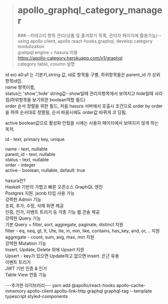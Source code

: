 ># apollo_graphql_category_manager
>###--카테고리 항목 관리(상품 및 즐겨찾기 목록, 관리자 페이지에 활용가능)--<br>
using apollo client, apollo react-hooks,graphql, develop category modulization<br>
grahpql engine = hasura 이용<br/>
https://apollo-category.herokuapp.com/v1/graphql<br/>
category table, column 설명<br/>



  id ex) a0:a1 는 기본키,string 값, id로 항목들 구별, 하위항목들은 parent_id 가 상위항목id임.<br/>
name 항목이름, <br/>
status는 'show','hide' string값- show일때 관리자항목에서 보여지고 hide일때 사라짐(하위항목들 보기위한 boolean역할 필드) <br/>
order 순서 정렬을 위한 필드, 처음 hasura 서버에서 호출시 조건으로 order by order을 하여 순서대로 정렬됨, 순서 바꿈시에도 order값 바뀌게 코
딩됨.<br/>


active boolean값으로 활성화 안됬을 시에는 사용자 페이지에서 보여지지 않게 하는 목적.<br/>

id - text, primary key, unique <br/>     

name - text, nullable<br/>
parent_id - text, nullable<br/>
status - text, nullable<br/>
order - integer<br/>
active - boolean, nullable, default: true<br/>

hasura란? </br>
Haskell 기반의 가볍고 빠른 오픈소스 GraphQL 엔진<br/>
Postgres 지원. jsonb 타입 사용 가능<br/>
강력한 Admin 기능<br/>
조회, 추가, 수정, 삭제 화면 제공<br/>
인증, 인가, 이벤트 트리거 등 각종 기능 웹 콘솔 제공<br/>
강력한 Query 기능<br/>
기본 Query + filter, sort, aggregate, paginate, distinct 지원<br/>
filter - eq, neq, gt, lt, Ute, lte, in, min, like, contains, has_key, and, or, .. 지원<br/>
aggregate - count, sum, avg, max, min 지원<br/>
강력한 Mutation 기능<br/>
Insert, Update, Delete 외에 Upsert 지원<br/>
Upsert - key가 있으면 Update하고 없으면 Insert. 은근 유용<br/>
이벤트 트리거<br/>
JWT 기반 인증 & 인가<br/>
Table View 연동 기능<br/>



---추가한 라이브러리---
yarn add
@apollo/react-hooks apollo-cache-inmemory apollo-client apollo-link-http 
graphql graphql-tag --template typescript 
styled-components
